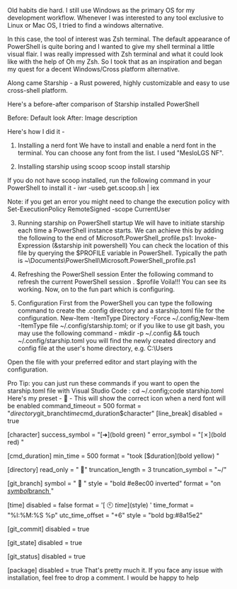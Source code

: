 Old habits die hard. I still use Windows as the primary OS for my development workflow. Whenever I was interested to any tool exclusive to Linux or Mac OS, I tried to find a windows alternative.

In this case, the tool of interest was Zsh terminal. The default appearance of PowerShell is quite boring and I wanted to give my shell terminal a little visual flair. I was really impressed with Zsh terminal and what it could look like with the help of Oh my Zsh. So I took that as an inspiration and began my quest for a decent Windows/Cross platform alternative.

Along came Starship - a Rust powered, highly customizable and easy to use cross-shell platform.

Here's a before-after comparison of Starship installed PowerShell

Before:
Default look
After:
Image description

Here's how I did it -

1) Installing a nerd font
We have to install and enable a nerd font in the terminal. You can choose any font from the list. I used "MesloLGS NF".

2) Installing starship using scoop
scoop install starship


If you do not have scoop installed, run the following command in your PowerShell to install it -
iwr -useb get.scoop.sh | iex

Note: if you get an error you might need to change the execution policy with Set-ExecutionPolicy RemoteSigned -scope CurrentUser

3) Running starship on PowerShell startup
We will have to initiate starship each time a PowerShell instance starts. We can achieve this by adding the following to the end of Microsoft.PowerShell_profile.ps1:
Invoke-Expression (&starship init powershell)
You can check the location of this file by querying the $PROFILE variable in PowerShell. Typically the path is ~\Documents\PowerShell\Microsoft.PowerShell_profile.ps1

4) Refreshing the PowerShell session
Enter the following command to refresh the current PowerShell session
. $profile
Voila!!! You can see its working. Now, on to the fun part which is configuring.

5) Configuration
First from the PowerShell you can type the following command to create the .config directory and a starship.toml file for the configuration.
New-Item -ItemType Directory -Force ~/.config;New-Item -ItemType file ~/.config/starship.toml;
or if you like to use git bash, you may use the following command -
mkdir -p ~/.config && touch ~/.config/starship.toml
you will find the newly created directory and config file at the user's home directory, e.g. C:\Users<UserName>

Open the file with your preferred editor and start playing with the configuration.

Pro Tip: you can just run these commands if you want to open the starship.toml file with Visual Studio Code :
cd  ~/.config;code starship.toml
Here's my preset -
 - This will show the correct icon when a nerd font will be enabled
command_timeout = 500
format = "$directory$git_branch$time$cmd_duration$character"
[line_break]
disabled = true

[character]
success_symbol = "[➜](bold green) "
error_symbol = "[✗](bold red) "

[cmd_duration]
min_time = 500
format = "took [$duration](bold yellow) "

[directory]
read_only = " "
truncation_length = 3
truncation_symbol = "~/"

[git_branch]
symbol = "  "
style = "bold #e8ec00 inverted"
format = "on [$symbol$branch ]($style) "

[time]
disabled = false
format = '[ 🕙 $time ]($style) '
time_format = "%I:%M:%S %p"
utc_time_offset = "+6"
style = "bold bg:#8a15e2"

[git_commit]
disabled = true

[git_state]
disabled = true

[git_status]
disabled = true

[package]
disabled = true
That's pretty much it. If you face any issue with installation, feel free to drop a comment. I would be happy to help
